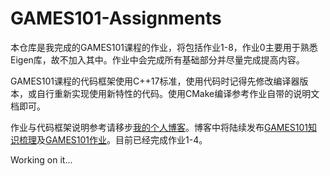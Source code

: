 # GAMES101-Assignments
本仓库是我完成的GAMES101课程的作业，将包括作业1-8，作业0主要用于熟悉Eigen库，故不加入其中。作业中会完成所有基础部分并尽量完成提高内容。

GAMES101课程的代码框架使用C++17标准，使用代码时记得先修改编译器版本，或自行重新实现使用新特性的代码。使用CMake编译参考作业自带的说明文档即可。

作业与代码框架说明参考请移步[我的个人博客](./https://suikasan111.github.io/)。博客中将陆续发布[GAMES101知识梳理](./https://suikasan111.github.io/tags/GAMES101%E7%9F%A5%E8%AF%86%E6%A2%B3%E7%90%86/)及[GAMES101作业](./https://suikasan111.github.io/tags/GAMES101%E4%BD%9C%E4%B8%9A/)。目前已经完成作业1-4。

Working on it...
